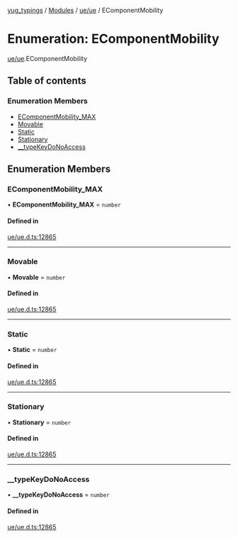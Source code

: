 [yug_typings](../README.md) / [Modules](../modules.md) / [ue/ue](../modules/ue_ue.md) / EComponentMobility

# Enumeration: EComponentMobility

[ue/ue](../modules/ue_ue.md).EComponentMobility

## Table of contents

### Enumeration Members

- [EComponentMobility\_MAX](ue_ue.EComponentMobility.md#ecomponentmobility_max)
- [Movable](ue_ue.EComponentMobility.md#movable)
- [Static](ue_ue.EComponentMobility.md#static)
- [Stationary](ue_ue.EComponentMobility.md#stationary)
- [\_\_typeKeyDoNoAccess](ue_ue.EComponentMobility.md#__typekeydonoaccess)

## Enumeration Members

### EComponentMobility\_MAX

• **EComponentMobility\_MAX** = `number`

#### Defined in

[ue/ue.d.ts:12865](https://github.com/YugMetaverse/yug_typings/blob/25cad34/ue/ue.d.ts#L12865)

___

### Movable

• **Movable** = `number`

#### Defined in

[ue/ue.d.ts:12865](https://github.com/YugMetaverse/yug_typings/blob/25cad34/ue/ue.d.ts#L12865)

___

### Static

• **Static** = `number`

#### Defined in

[ue/ue.d.ts:12865](https://github.com/YugMetaverse/yug_typings/blob/25cad34/ue/ue.d.ts#L12865)

___

### Stationary

• **Stationary** = `number`

#### Defined in

[ue/ue.d.ts:12865](https://github.com/YugMetaverse/yug_typings/blob/25cad34/ue/ue.d.ts#L12865)

___

### \_\_typeKeyDoNoAccess

• **\_\_typeKeyDoNoAccess** = `number`

#### Defined in

[ue/ue.d.ts:12865](https://github.com/YugMetaverse/yug_typings/blob/25cad34/ue/ue.d.ts#L12865)
